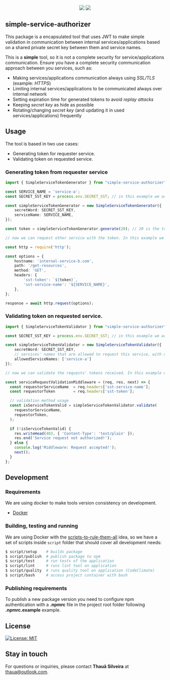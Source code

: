 <p align="center">
<a href="https://codeclimate.com/github/thaua/simple-service-authorizer/maintainability"><img src="https://api.codeclimate.com/v1/badges/aa9f54c6e09f5bf703bf/maintainability" /></a>
<a href="https://codeclimate.com/github/thaua/simple-service-authorizer/test_coverage"><img src="https://api.codeclimate.com/v1/badges/aa9f54c6e09f5bf703bf/test_coverage" /></a>
</p>

## simple-service-authorizer

This package is a encapsulated tool that uses JWT to make simple validation in communication between internal services/applications based on a shared private secret key between them and service names.

This is a **simple** tool, so it is not a complete security for service/applications communication. Ensure you have a complete security communication approach between you services, such as:
- Making services/applications communication always using _SSL/TLS_ (example: _HTTPS_)
- Limiting internal services/applications to be communicated always over internal network
- Setting expiration time for generated tokens to avoid _replay attacks_
- Keeping _secret key_ as hide as possible
- Rotating/changing _secret key_ (and updating it in used services/applications) frequently

## Usage

The tool is based in two use cases:

- Generating token for requester service.
- Validating token on requested service.

### Generating token from requester service

```typescript
import { SimpleServiceTokenGenerator } from "simple-service-authorizer";

const SERVICE_NAME = 'service-a';
const SECRET_SST_KEY = process.env.SECRET_SST; // in this example we are getting from env var

const simpleServiceTokenGenerator = new SimpleServiceTokenGenerator({
    secretWord: SECRET_SST_KEY,
    serviceName: SERVICE_NAME,
});

const token = simpleServiceTokenGenerator.generate(20); // 20 is the token expiration time in seconds, default is 30 (if not defined)

// now we can request other service with the token. In this example we will use HTTP

const http = require('http');

const options = {
    hostname: 'internal-service-b.com',
    path: '/get-resources',
    method: 'GET',
    headers: {
        'sst-token': `${token}`,
        'sst-service-name': '${SERVICE_NAME}',
    },
};

response = await http.request(options);
```

### Validating token on requested service.

```typescript
import { SimpleServiceTokenValidator } from "simple-service-authorizer";

const SECRET_SST_KEY = process.env.SECRET_SST; // in this example we are getting from env var

const simpleServiceTokenValidator = new SimpleServiceTokenValidator({
    secretWord: SECRET_SST_KEY,
    // services' names that are allowed to request this service, with undefinition on this, all service-names will be accept
    allowedServiceNames: ['service-a'] 
});

// now we can validate the requests' tokens received. In this example we are creating a middleware for Node.js http requests

const serviceRequestValidationMiddleware = (req, res, next) => {
  const requestorServiceName  = req.headers['sst-service-name'];
  const requestorToken        = req.headers['sst-token'];

  // validation method usage
  const isServiceTokenValid = simpleServiceTokenValidator.validate(
    requestorServiceName,
    requestorToken,
  );

  if (!isServiceTokenValid) {
    res.writeHead(403, { 'Content-Type': 'text/plain' });
    res.end('Service request not authorized!');
  } else {
    console.log('Middleware: Request accepted!');
    next();
  }
};

```

## Development

### Requirements

We are using docker to make tools version consistency on development.

- [Docker](https://www.docker.com/get-started)

### Building, testing and running

We are using Docker with the [scripts-to-rule-them-all](https://github.com/github/scripts-to-rule-them-all) idea, so we
have a set of scripts inside `script` folder that should cover all development needs:

```bash
$ script/setup    # builds package
$ script/publish  # publish package to npm
$ script/test     # run tests of the application
$ script/lint     # runs lint tool on application
$ script/quality  # runs quality tool on application (CodeClimate)
$ script/bash     # access project container with bash
```

### Publishing requirements

To publish a new package version you need to configure npm authentication with a **.npmrc** file in the project root folder following **.npmrc.example** example.  

## License

[![License: MIT](https://img.shields.io/badge/License-MIT-yellow.svg)](LICENSE)

## Stay in touch

For questions or inquiries, please contact **Thauã Silveira** at [thaua@outlook.com](mailto:thaua@outlook.com).
